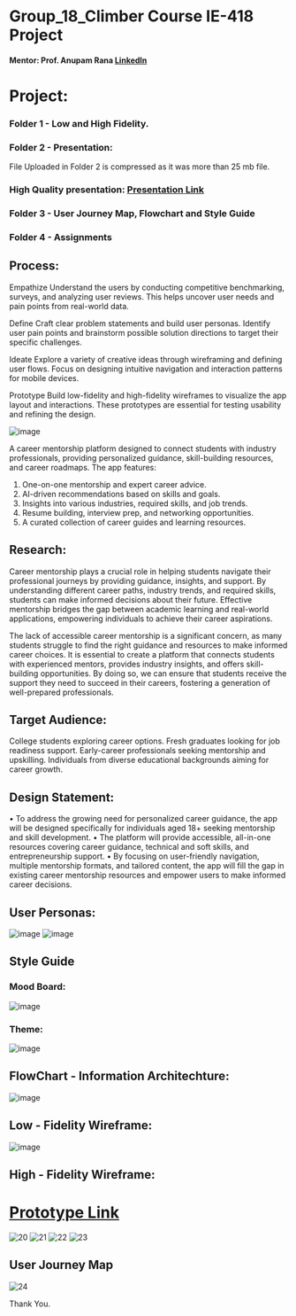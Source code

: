# Group_18_Climber Course IE-418 Project

#### Mentor: Prof. Anupam Rana [LinkedIn](https://www.linkedin.com/in/prof-dr-anupam-rana-28017a18/)



# Project:

### Folder 1 - Low and High Fidelity.
### Folder 2 - Presentation:
File Uploaded in Folder 2 is compressed as it was more than 25 mb file.
### High Quality presentation: [Presentation Link](https://www.canva.com/design/DAGjmMPbTL4/PPj0yrwhKsOoo8geV7owig/edit?utm_content=DAGjmMPbTL4&utm_campaign=designshare&utm_medium=link2&utm_source=sharebutton)
### Folder 3 - User Journey Map, Flowchart and Style Guide
### Folder 4 - Assignments
## Process:
Empathize
Understand the users by conducting competitive benchmarking, surveys, and analyzing user reviews. This helps uncover user needs and pain points from real-world data.

Define
Craft clear problem statements and build user personas. Identify user pain points and brainstorm possible solution directions to target their specific challenges.

Ideate
Explore a variety of creative ideas through wireframing and defining user flows. Focus on designing intuitive navigation and interaction patterns for mobile devices.

Prototype
Build low-fidelity and high-fidelity wireframes to visualize the app layout and interactions. These prototypes are essential for testing usability and refining the design.

![image](https://github.com/user-attachments/assets/ee330b32-b456-41aa-bfb7-279fa47e80ea)

A career mentorship platform designed to connect students with industry professionals, providing personalized guidance, skill-building resources, and career roadmaps. The app features:

1) One-on-one mentorship and expert career advice.
2) AI-driven recommendations based on skills and goals.
3) Insights into various industries, required skills, and job trends.
4) Resume building, interview prep, and networking opportunities.
5) A curated collection of career guides and learning resources.

## Research:
Career mentorship plays a crucial role in helping students navigate their professional journeys by providing guidance, insights, and support. By understanding different career paths, industry trends, and required skills, students can make informed decisions about their future. Effective mentorship bridges the gap between academic learning and real-world applications, empowering individuals to achieve their career aspirations.

The lack of accessible career mentorship is a significant concern, as many students struggle to find the right guidance and resources to make informed career choices. It is essential to create a platform that connects students with experienced mentors, provides industry insights, and offers skill-building opportunities. By doing so, we can ensure that students receive the support they need to succeed in their careers, fostering a generation of well-prepared professionals.

## Target Audience:
College students exploring career options.
Fresh graduates looking for job readiness support.
Early-career professionals seeking mentorship and upskilling.
Individuals from diverse educational backgrounds aiming for career growth.

## Design Statement:
• To address the growing need for personalized career guidance, the app will be designed specifically for individuals aged 18+ seeking mentorship and skill development.
• The platform will provide accessible, all-in-one resources covering career guidance, technical and soft skills, and entrepreneurship support.
• By focusing on user-friendly navigation, multiple mentorship formats, and tailored content, the app will fill the gap in existing career mentorship resources and empower users to make informed career decisions.


## User Personas:
![image](https://github.com/user-attachments/assets/e2297271-4e3e-4202-9d52-2faf164d0a29)
![image](https://github.com/user-attachments/assets/1881db0d-0c59-4e6d-8351-db170bb6408c)

## Style Guide
### Mood Board:
![image](https://github.com/user-attachments/assets/433bbd11-3adc-4786-aae0-ba7ecf3f99f4)

### Theme:
![image](https://github.com/user-attachments/assets/d66f56be-96d3-46f0-8e97-dde118c0ff4c)

## FlowChart - Information Architechture:
![image](https://github.com/user-attachments/assets/5d876583-ee08-4c71-b0df-701f0560bf39)


## Low - Fidelity Wireframe:
![image](https://github.com/user-attachments/assets/fc4acf0a-ae32-432e-a2b9-b5627195eaf7)

## High - Fidelity Wireframe:
# [Prototype Link](Link)

![20](https://github.com/user-attachments/assets/5559fdda-bf92-466b-995b-dc65f4ec79a5)
![21](https://github.com/user-attachments/assets/2d7ef545-2d11-43de-9bbd-64272575c5cf)
![22](https://github.com/user-attachments/assets/631fad6c-cf9f-4c11-a3e3-fd1584e26d49)
![23](https://github.com/user-attachments/assets/c316f959-4165-4b31-98b5-9a68f6383ace)

## User Journey Map
![24](https://github.com/user-attachments/assets/7acf5f9c-240a-44a8-b9d4-296c7b3a2630)

Thank You.




